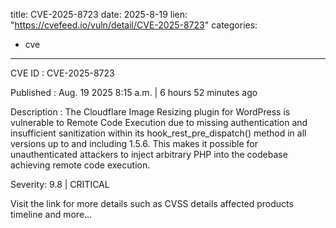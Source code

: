  
title: CVE-2025-8723
date: 2025-8-19
lien: "https://cvefeed.io/vuln/detail/CVE-2025-8723"
categories:
  - cve
---

CVE ID : CVE-2025-8723

Published :  Aug. 19
2025
8:15 a.m. | 6 hours
52 minutes ago

Description : The Cloudflare Image Resizing plugin for WordPress is vulnerable to Remote Code Execution due to missing authentication and insufficient sanitization within its hook_rest_pre_dispatch() method in all versions up to
and including
1.5.6. This makes it possible for unauthenticated attackers to inject arbitrary PHP into the codebase
achieving remote code execution.

Severity: 9.8 | CRITICAL

Visit the link for more details
such as CVSS details
affected products
timeline
and more...
